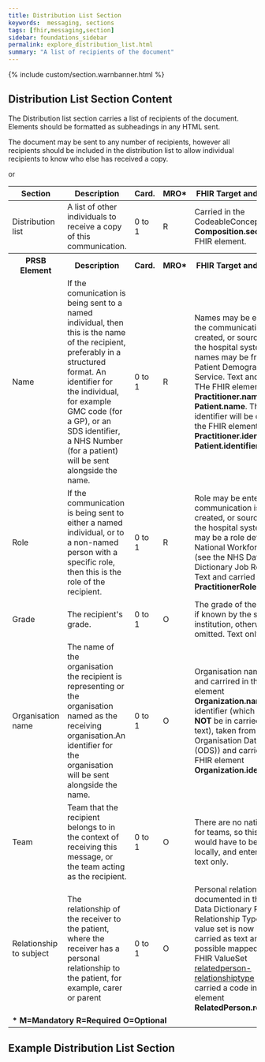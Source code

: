 ```yaml
---
title: Distribution List Section
keywords:  messaging, sections
tags: [fhir,messaging,section]
sidebar: foundations_sidebar
permalink: explore_distribution_list.html
summary: "A list of recipients of the document"
---
```

{% include custom/section.warnbanner.html %}


## Distribution List Section Content ##


The Distribution list section carries a list of recipients of the document. Elements should be formatted as subheadings in any HTML sent.

The document may be sent to any number of recipients, however all recipients should be included in the distribution list to allow individual recipients to know who else has received a copy.

<table style="width:100%;max-width: 100%;">
	<thead>
		<tr>
			<th width="15%">Section</th>
			<th width="35%">Description</th>
			<th width="5%">Card.</th>
			<th width="5%">MRO*</th>
			<th width="40%">FHIR Target and Guidance</th>
		</tr>
	</thead>
	<tbody>
		<tr>
			<td>Distribution list</td>
			<td>A list of other individuals to receive a copy of this communication.</td>
			<td>0 to 1</td>
			<td>R</td>
			<td>Carried in the CodeableConcept of <b>Composition.section.code</b> FHIR element.</td>
		</tr>
		<tr>
			<th>PRSB Element</th>
			<th>Description</th>
			<th>Card.</th>
			<th>MRO*</th>
			<th>FHIR Target and Guidance</th>		
		</tr>
		<tr>
			<td>Name</td>
			<td>If the comunication is being sent to a named individual, then this is the name of the recipient, preferably in a structured format. An identifier for the individual, for example GMC code (for a GP), or an SDS identifier, a NHS Number (for a patient) will be sent alongside the name.</td>
			<td>0 to 1</td>
			<td>R</td>
			<td>Names may be entered as the communication is being created, or sourced from the hospital system. Patient names may be from the Patient Demographic Service. Text and carried in THe FHIR element <b>Practitioner.name</b> or <b>Patient.name</b>. The identifier will be carried in the FHIR element <b>Practitioner.identifier</b> or <b>Patient.identifier.</b></td>
		</tr>
		<tr>
			<td>Role</td> or 
			<td>If the communication is being sent to either a named individual, or to a non-named person with a specific role, then this is the role of the recipient.</td>
			<td>0 to 1</td>
			<td>R</td>
			<td>Role may be entered as the communication is being created, or sourced from the hospital system. This may be a role defined in the National Workforce data set (see the NHS Data Dictionary Job Role Code). Text and carried in the <b>PractitionerRole.code</b></td>
		</tr>
		<tr>
			<td>Grade</td>
			<td>The recipient's grade.</td>
			<td>0 to 1</td>
			<td>O</td>
			<td>The grade of the recipient, if known by the sending institution, otherwise omitted. Text only</td>
		</tr>
		<tr>
			<td>Organisation name</td>
			<td>The name of the organisation the recipient is representing or the organisation named as the receiving organisation.An identifier for the organisation will be sent alongside the name.</td>
			<td>0 to 1</td>
			<td>O</td>
			<td>Organisation name in text and carrired in the FHIR element <b>Organization.name</b> and identifier (which <b>MUST NOT</b> be in carried in the text), taken from the Organisation Data Service (ODS)) and carried in the FHIR element <b>Organization.identifier</b></td>
		</tr>
		<tr>
			<td>Team</td>
			<td>Team that the recipient belongs to in the context of receiving this message, or the team acting as the recipient.</td>
			<td>0 to 1</td>
			<td>O</td>
			<td>There are no national codes for teams, so this value would have to be agreed locally, and entered as free text only.</td>
		</tr>
		<tr>
			<td>Relationship to subject</td>
			<td>The relationship of the receiver to the patient, where the receiver has a personal relationship to the patient, for example, carer or parent</td>
			<td>0 to 1</td>
			<td>O</td>
			<td>Personal relationships as documented in the NHS Data Dictionary Person Relationship Type (This value set is now retired carried as text and where possible mapped to the FHIR ValueSet <a href="http://hl7.org/fhir/ValueSet/relatedperson-relationshiptype">relatedperson-relationshiptype</a> and carried a code in the FHIR element <b>RelatedPerson.relationship</b></td>
		</tr>
		<tr>
		<td colspan="5"><b>* M=Mandatory R=Required O=Optional</b></td>
		</tr>
	</tbody>
</table>

## Example Distribution List Section ##

<script src="https://gist.github.com/IOPS-DEV/8d12d4ff8d08f694a4a4cec3dfd352d0.js"></script>





			


		
